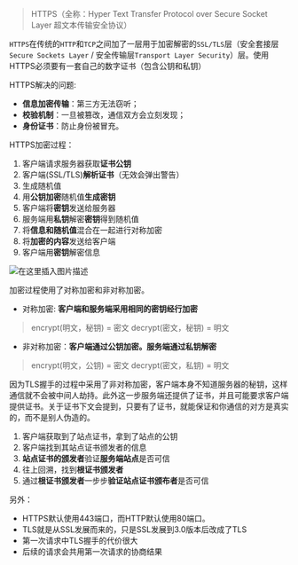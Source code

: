 ﻿> HTTPS（全称：Hyper Text Transfer Protocol over Secure Socket Layer 超文本传输安全协议）

`HTTPS`在传统的`HTTP`和`TCP`之间加了一层用于加密解密的`SSL/TLS`层（安全套接层`Secure Sockets Layer` / 安全传输层`Transport Layer Security`）层。使用HTTPS必须要有一套自己的数字证书（包含公钥和私钥）

HTTPS解决的问题:

 - **信息加密传输**：第三方无法窃听；
 - **校验机制**：一旦被篡改，通信双方会立刻发现；
 - **身份证书**：防止身份被冒充。

HTTPS加密过程：

 1. 客户端请求服务器获取**证书公钥**
 2. 客户端(SSL/TLS)**解析证书**（无效会弹出警告）
 3. 生成随机值
 4. 用**公钥加密**随机值**生成密钥**
 5. 客户端将**密钥**发送给服务器
 6. 服务端用**私钥**解密**密钥**得到随机值
 7. 将**信息和随机值**混合在一起进行对称加密
 8. 将**加密的内容**发送给客户端
 9. 客户端用**密钥**解密信息

![在这里插入图片描述](https://img-blog.csdnimg.cn/20201129201334528.png?x-oss-process=image/watermark,type_ZmFuZ3poZW5naGVpdGk,shadow_10,text_aHR0cHM6Ly9ibG9nLmNzZG4ubmV0L3dlaXhpbl80MzIwNzAyNQ==,size_16,color_FFFFFF,t_70)

加密过程使用了对称加密和非对称加密。

- 对称加密: **客户端和服务端采用相同的密钥经行加密**

>    encrypt(明文，秘钥) = 密文
    decrypt(密文，秘钥) = 明文

- 非对称加密：**客户端通过公钥加密。服务端通过私钥解密**

>  encrypt(明文，公钥) = 密文
    decrypt(密文，私钥) = 明文

因为TLS握手的过程中采用了非对称加密，客户端本身不知道服务器的秘钥，这样通信就不会被中间人劫持。此外这一步服务端还提供了证书，并且可能要求客户端提供证书。关于证书下文会提到，只要有了证书，就能保证和你通信的对方是真实的，而不是别人伪造的。

 1. 客户端获取到了站点证书，拿到了站点的公钥
 2. 客户端找到其站点证书颁发者的信息
 3. **站点证书的颁发者**验证**服务端站点**是否可信
 4. 往上回溯，找到**根证书颁发者**
 5. 通过**根证书颁发者**一步步**验证站点证书颁布者**是否可信


另外：

 - HTTPS默认使用443端口，而HTTP默认使用80端口。
 - TLS就是从SSL发展而来的，只是SSL发展到3.0版本后改成了TLS
 - 第一次请求中TLS握手的代价很大
 - 后续的请求会共用第一次请求的协商结果

